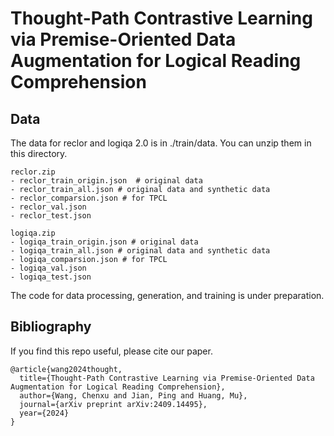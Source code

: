 # Thought-Path Contrastive Learning via Premise-Oriented Data Augmentation for Logical Reading Comprehension

## Data

The data for reclor and logiqa 2.0 is in ./train/data. You can unzip them in this directory.

```
reclor.zip
- reclor_train_origin.json  # original data
- reclor_train_all.json # original data and synthetic data
- reclor_comparsion.json # for TPCL
- reclor_val.json
- reclor_test.json
```

```
logiqa.zip
- logiqa_train_origin.json # original data
- logiqa_train_all.json # original data and synthetic data
- logiqa_comparsion.json # for TPCL
- logiqa_val.json
- logiqa_test.json
```

The code for data processing, generation, and training is under preparation.

## Bibliography

If you find this repo useful, please cite our paper.

```
@article{wang2024thought,
  title={Thought-Path Contrastive Learning via Premise-Oriented Data Augmentation for Logical Reading Comprehension},
  author={Wang, Chenxu and Jian, Ping and Huang, Mu},
  journal={arXiv preprint arXiv:2409.14495},
  year={2024}
}
```

